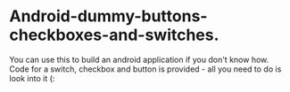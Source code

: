 # Android-dummy-buttons-checkboxes-and-switches.
You can use this to build an android application if you don't know how. Code for a switch, checkbox and button is provided - all you need to do is look into it (:
